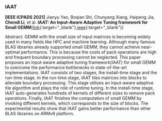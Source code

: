 ### IAAT

**[IEEE ICPADS 2021]** Jianyu Yao, Boqian Shi, Chunyang Xiang, Haipeng Jia, **Chendi Li**, et al. **IAAT: An Input-Aware Adaptive Tuning framework for Small GEMM**([link](https://www.researchgate.net/publication/362734227_IAAT_A_Input-Aware_Adaptive_Tuning_framework_for_Small_GEMM){:target="_blank"},[ieee](https://ieeexplore.ieee.org/document/9763771/){:target="_blank"})


Abstract: GEMM with the small size of input matrices is becoming widely used in many fields like HPC and machine learning. Although many famous BLAS libraries already supported small GEMM, they cannot achieve near-optimal performance. This is because the costs of pack operations are high and frequent boundary processing cannot be neglected. This paper proposes an input-aware adaptive tuning framework(IAAT) for small GEMM to overcome the performance bottlenecks in state-of-the-art implementations. IAAT consists of two stages, the install-time stage and the run-time stage. In the run-time stage, IAAT tiles matrices into blocks to alleviate boundary processing. This stage utilizes an input-aware adaptive tile algorithm and plays the role of runtime tuning. In the install-time stage, IAAT auto-generates hundreds of kernels of different sizes to remove pack operations. Finally, IAAT finishes the computation of small GEMM by invoking different kernels, which corresponds to the size of blocks. The experimental results show that IAAT gains better performance than other BLAS libraries on ARMv8 platform.
